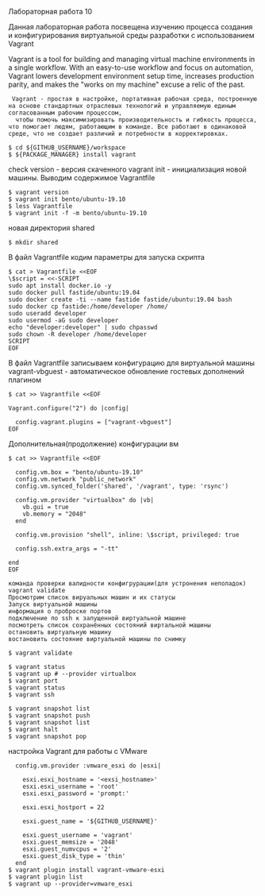 Лабораторная работа 10

Данная лабораторная работа посвещена изучению процесса создания и конфигурирования виртуальной среды разработки с использованием Vagrant

Vagrant is a tool for building and managing virtual machine environments in a single workflow. With an easy-to-use workflow and focus on automation, Vagrant lowers development environment setup time, increases production parity, and makes the "works on my machine" excuse a relic of the past. 
```
 Vagrant - простая в настройке, портативная рабочая среда, построенную на основе стандартных отраслевых технологий и управляемую единым согласованным рабочим процессом,
  чтобы помочь максимизировать производительность и гибкость процесса, что помогает людям, работающим в команде. Все работают в одинаковой среде, что не создает различий и потребности в корректировках.
```

```
$ cd ${GITHUB_USERNAME}/workspace
$ ${PACKAGE_MANAGER} install vagrant
```
  check version - версия скаченного vagrant 
  init - инициализация новой машины. 
  Выводим содержимое Vagrantfile
```
$ vagrant version
$ vagrant init bento/ubuntu-19.10
$ less Vagrantfile
$ vagrant init -f -m bento/ubuntu-19.10
```
новая директория shared
```
$ mkdir shared
```
 В файл Vagrantfile кодим параметры для запуска скрипта
```
$ cat > Vagrantfile <<EOF
\$script = <<-SCRIPT
sudo apt install docker.io -y
sudo docker pull fastide/ubuntu:19.04
sudo docker create -ti --name fastide fastide/ubuntu:19.04 bash
sudo docker cp fastide:/home/developer /home/
sudo useradd developer
sudo usermod -aG sudo developer
echo "developer:developer" | sudo chpasswd
sudo chown -R developer /home/developer
SCRIPT
EOF
```
 В файл Vagrantfile записываем конфигурацию для виртуальной машины vagrant-vbguest - автоматическое обновление гостевых дополнений плагином
```
$ cat >> Vagrantfile <<EOF

Vagrant.configure("2") do |config|

  config.vagrant.plugins = ["vagrant-vbguest"]
EOF
```
 Дополнительная(продолжение) конфигурации вм
```
$ cat >> Vagrantfile <<EOF

  config.vm.box = "bento/ubuntu-19.10"
  config.vm.network "public_network"
  config.vm.synced_folder('shared', '/vagrant', type: 'rsync')

  config.vm.provider "virtualbox" do |vb|
    vb.gui = true
    vb.memory = "2048"
  end

  config.vm.provision "shell", inline: \$script, privileged: true

  config.ssh.extra_args = "-tt"

end
EOF
```
```
команда проверки валидности конфигрурации(для устронения неполадок) vagrant validate 
Просмотрим список вируальных машин и их статусы 
Запуск виртуальной машины
информация о проброске портов 
подключение по ssh к запущенной виртуальной машине 
посмотреть список сохранённых состояний виртальной машины
остановить виртуальную машину 
востановить состояние виртуальной машины по снимку
```
```
$ vagrant validate

$ vagrant status
$ vagrant up # --provider virtualbox
$ vagrant port
$ vagrant status
$ vagrant ssh

$ vagrant snapshot list
$ vagrant snapshot push
$ vagrant snapshot list
$ vagrant halt
$ vagrant snapshot pop
```
настройка Vagrant для работы с VMware
```
  config.vm.provider :vmware_esxi do |esxi|

    esxi.esxi_hostname = '<exsi_hostname>'
    esxi.esxi_username = 'root'
    esxi.esxi_password = 'prompt:'

    esxi.esxi_hostport = 22

    esxi.guest_name = '${GITHUB_USERNAME}'

    esxi.guest_username = 'vagrant'
    esxi.guest_memsize = '2048'
    esxi.guest_numvcpus = '2'
    esxi.guest_disk_type = 'thin'
  end
$ vagrant plugin install vagrant-vmware-esxi
$ vagrant plugin list
$ vagrant up --provider=vmware_esxi
```
